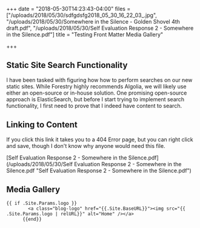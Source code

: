 +++
date = "2018-05-30T14:23:43-04:00"
files = ["/uploads/2018/05/30/sdfgdsfg2018_05_30_16_22_03_.jpg", "/uploads/2018/05/30/Somewhere in the Silence - Golden Shovel 4th draft.pdf", "/uploads/2018/05/30/Self Evaluation Response 2 - Somewhere in the Silence.pdf"]
title = "Testing Front Matter Media Gallery"

+++
## Static Site Search Functionality

I have been tasked with figuring how how to perform searches on our new static sites. While Forestry highly recommends Algolia, we will likely use either an open-source or in-house solution. One promising open-source approach is ElasticSearch, but before I start trying to implement search functionality, I first need to prove that I indeed have content to search.

## Linking to Content

If you click this link it takes you to a 404 Error page, but you can right click and save, though I don't know why anyone would need this file.

[Self Evaluation Response 2 - Somewhere in the Silence.pdf](/uploads/2018/05/30/Self Evaluation Response 2 - Somewhere in the Silence.pdf "Self Evaluation Response 2 - Somewhere in the Silence.pdf")

## Media Gallery

    {{ if .Site.Params.logo }}
            <a class="blog-logo" href="{{.Site.BaseURL}}"><img src="{{ .Site.Params.logo | relURL}}" alt="Home" /></a>
          {{end}}